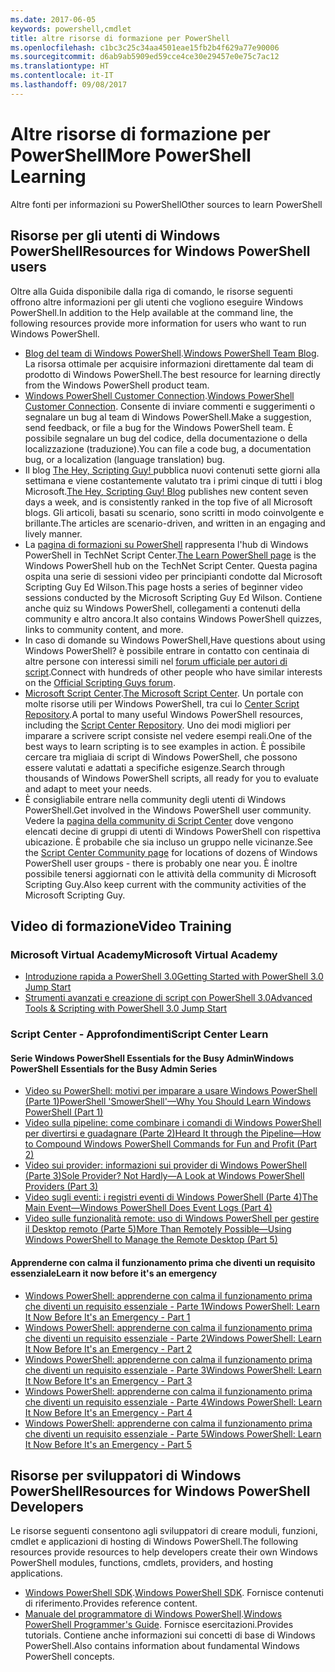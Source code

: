 ```yaml
---
ms.date: 2017-06-05
keywords: powershell,cmdlet
title: altre risorse di formazione per PowerShell
ms.openlocfilehash: c1bc3c25c34aa4501eae15fb2b4f629a77e90006
ms.sourcegitcommit: d6ab9ab5909ed59cce4ce30e29457e0e75c7ac12
ms.translationtype: HT
ms.contentlocale: it-IT
ms.lasthandoff: 09/08/2017
---
```

# <a name="more-powershell-learning"></a><span data-ttu-id="ff7eb-103">Altre risorse di formazione per PowerShell</span><span class="sxs-lookup"><span data-stu-id="ff7eb-103">More PowerShell Learning</span></span>

<span data-ttu-id="ff7eb-104">Altre fonti per informazioni su PowerShell</span><span class="sxs-lookup"><span data-stu-id="ff7eb-104">Other sources to learn PowerShell</span></span>  

## <a name="resources-for-windows-powershell-users"></a><span data-ttu-id="ff7eb-105">Risorse per gli utenti di Windows PowerShell</span><span class="sxs-lookup"><span data-stu-id="ff7eb-105">Resources for Windows PowerShell users</span></span>

<span data-ttu-id="ff7eb-106">Oltre alla Guida disponibile dalla riga di comando, le risorse seguenti offrono altre informazioni per gli utenti che vogliono eseguire Windows PowerShell.</span><span class="sxs-lookup"><span data-stu-id="ff7eb-106">In addition to the Help available at the command line, the following resources provide more information for users who want to run Windows PowerShell.</span></span>

- <span data-ttu-id="ff7eb-107">[Blog del team di Windows PowerShell](http://blogs.msdn.com/b/powershell/).</span><span class="sxs-lookup"><span data-stu-id="ff7eb-107">[Windows PowerShell Team Blog](http://blogs.msdn.com/b/powershell/).</span></span> <span data-ttu-id="ff7eb-108">La risorsa ottimale per acquisire informazioni direttamente dal team di prodotto di Windows PowerShell.</span><span class="sxs-lookup"><span data-stu-id="ff7eb-108">The best resource for learning directly from the Windows PowerShell product team.</span></span>
- <span data-ttu-id="ff7eb-109">[Windows PowerShell Customer Connection](http://Connect.Microsoft.com/PowerShell).</span><span class="sxs-lookup"><span data-stu-id="ff7eb-109">[Windows PowerShell Customer Connection](http://Connect.Microsoft.com/PowerShell).</span></span> <span data-ttu-id="ff7eb-110">Consente di inviare commenti e suggerimenti o segnalare un bug al team di Windows PowerShell.</span><span class="sxs-lookup"><span data-stu-id="ff7eb-110">Make a suggestion, send feedback, or file a bug for the Windows PowerShell team.</span></span> <span data-ttu-id="ff7eb-111">È possibile segnalare un bug del codice, della documentazione o della localizzazione (traduzione).</span><span class="sxs-lookup"><span data-stu-id="ff7eb-111">You can file a code bug, a documentation bug, or a localization (language translation) bug.</span></span>
- <span data-ttu-id="ff7eb-112">Il blog [The Hey, Scripting Guy! ](http://www.scriptingguys.com/blog) pubblica nuovi contenuti sette giorni alla settimana e viene costantemente valutato tra i primi cinque di tutti i blog Microsoft.</span><span class="sxs-lookup"><span data-stu-id="ff7eb-112">[The Hey, Scripting Guy! Blog](http://www.scriptingguys.com/blog) publishes new content seven days a week, and is consistently ranked in the top five of all Microsoft blogs.</span></span> <span data-ttu-id="ff7eb-113">Gli articoli, basati su scenario, sono scritti in modo coinvolgente e brillante.</span><span class="sxs-lookup"><span data-stu-id="ff7eb-113">The articles are scenario-driven, and written in an engaging and lively manner.</span></span>
- <span data-ttu-id="ff7eb-114">La [pagina di formazioni su PowerShell](http://www.scriptingguys.com/learnpowershell) rappresenta l'hub di Windows PowerShell in TechNet Script Center.</span><span class="sxs-lookup"><span data-stu-id="ff7eb-114">[The Learn PowerShell page](http://www.scriptingguys.com/learnpowershell) is the Windows PowerShell hub on the TechNet Script Center.</span></span> <span data-ttu-id="ff7eb-115">Questa pagina ospita una serie di sessioni video per principianti condotte dal Microsoft Scripting Guy Ed Wilson.</span><span class="sxs-lookup"><span data-stu-id="ff7eb-115">This page hosts a series of beginner video sessions conducted by the Microsoft Scripting Guy Ed Wilson.</span></span> <span data-ttu-id="ff7eb-116">Contiene anche quiz su Windows PowerShell, collegamenti a contenuti della community e altro ancora.</span><span class="sxs-lookup"><span data-stu-id="ff7eb-116">It also contains Windows PowerShell quizzes, links to community content, and more.</span></span>
- <span data-ttu-id="ff7eb-117">In caso di domande su Windows PowerShell,</span><span class="sxs-lookup"><span data-stu-id="ff7eb-117">Have questions about using Windows PowerShell?</span></span> <span data-ttu-id="ff7eb-118">è possibile entrare in contatto con centinaia di altre persone con interessi simili nel [forum ufficiale per autori di script](http://social.technet.microsoft.com/forums/itcg/threads/).</span><span class="sxs-lookup"><span data-stu-id="ff7eb-118">Connect with hundreds of other people who have similar interests on the [Official Scripting Guys forum](http://social.technet.microsoft.com/forums/itcg/threads/).</span></span>
- <span data-ttu-id="ff7eb-119">[Microsoft Script Center](https://technet.microsoft.com/scriptcenter).</span><span class="sxs-lookup"><span data-stu-id="ff7eb-119">[The Microsoft Script Center](https://technet.microsoft.com/scriptcenter).</span></span> <span data-ttu-id="ff7eb-120">Un portale con molte risorse utili per Windows PowerShell, tra cui lo [Center Script Repository](http://gallery.technet.microsoft.com/scriptcenter/).</span><span class="sxs-lookup"><span data-stu-id="ff7eb-120">A portal to many useful Windows PowerShell resources, including the [Script Center Repository](http://gallery.technet.microsoft.com/scriptcenter/).</span></span> <span data-ttu-id="ff7eb-121">Uno dei modi migliori per imparare a scrivere script consiste nel vedere esempi reali.</span><span class="sxs-lookup"><span data-stu-id="ff7eb-121">One of the best ways to learn scripting is to see examples in action.</span></span> <span data-ttu-id="ff7eb-122">È possibile cercare tra migliaia di script di Windows PowerShell, che possono essere valutati e adattati a specifiche esigenze.</span><span class="sxs-lookup"><span data-stu-id="ff7eb-122">Search through thousands of Windows PowerShell scripts, all ready for you to evaluate and adapt to meet your needs.</span></span>
- <span data-ttu-id="ff7eb-123">È consigliabile entrare nella community degli utenti di Windows PowerShell.</span><span class="sxs-lookup"><span data-stu-id="ff7eb-123">Get involved in the Windows PowerShell user community.</span></span> <span data-ttu-id="ff7eb-124">Vedere la [pagina della community di Script Center](https://technet.microsoft.com/scriptcenter/hh182567.aspx) dove vengono elencati decine di gruppi di utenti di Windows PowerShell con rispettiva ubicazione. È probabile che sia incluso un gruppo nelle vicinanze.</span><span class="sxs-lookup"><span data-stu-id="ff7eb-124">See the [Script Center Community page](https://technet.microsoft.com/scriptcenter/hh182567.aspx) for locations of dozens of Windows PowerShell user groups - there is probably one near you.</span></span> <span data-ttu-id="ff7eb-125">È inoltre possibile tenersi aggiornati con le attività della community di Microsoft Scripting Guy.</span><span class="sxs-lookup"><span data-stu-id="ff7eb-125">Also keep current with the community activities of the Microsoft Scripting Guy.</span></span>

## <a name="video-training"></a><span data-ttu-id="ff7eb-126">Video di formazione</span><span class="sxs-lookup"><span data-stu-id="ff7eb-126">Video Training</span></span>

### <a name="microsoft-virtual-academy"></a><span data-ttu-id="ff7eb-127">Microsoft Virtual Academy</span><span class="sxs-lookup"><span data-stu-id="ff7eb-127">Microsoft Virtual Academy</span></span>
- [<span data-ttu-id="ff7eb-128">Introduzione rapida a PowerShell 3.0</span><span class="sxs-lookup"><span data-stu-id="ff7eb-128">Getting Started with PowerShell 3.0 Jump Start</span></span>](https://mva.microsoft.com/en-US/training-courses/getting-started-with-powershell-30-jump-start-8276)
- [<span data-ttu-id="ff7eb-129">Strumenti avanzati e creazione di script con PowerShell 3.0</span><span class="sxs-lookup"><span data-stu-id="ff7eb-129">Advanced Tools & Scripting with PowerShell 3.0 Jump Start</span></span>](https://mva.microsoft.com/en-US/training-courses/advanced-tools-scripting-with-powershell-30-jump-start-8231)

### <a name="script-center-learn"></a><span data-ttu-id="ff7eb-130">Script Center - Approfondimenti</span><span class="sxs-lookup"><span data-stu-id="ff7eb-130">Script Center Learn</span></span>
#### <a name="windows-powershell-essentials-for-the-busy-admin-series"></a><span data-ttu-id="ff7eb-131">Serie Windows PowerShell Essentials for the Busy Admin</span><span class="sxs-lookup"><span data-stu-id="ff7eb-131">Windows PowerShell Essentials for the Busy Admin Series</span></span>
- [<span data-ttu-id="ff7eb-132">Video su PowerShell: motivi per imparare a usare Windows PowerShell &#40;Parte 1&#41;</span><span class="sxs-lookup"><span data-stu-id="ff7eb-132">PowerShell 'SmowerShell'—Why You Should Learn Windows PowerShell &#40;Part 1&#41;</span></span>](http://dlbmodigital.microsoft.com/webcasts/wmv/23976_Dnl_L.wmv)
- [<span data-ttu-id="ff7eb-133">Video sulla pipeline: come combinare i comandi di Windows PowerShell per divertirsi e guadagnare &#40;Parte 2&#41;</span><span class="sxs-lookup"><span data-stu-id="ff7eb-133">Heard It through the Pipeline—How to Compound Windows PowerShell Commands for Fun and Profit &#40;Part 2&#41;</span></span>](http://dlbmodigital.microsoft.com/webcasts/wmv/23977_Dnl_L.wmv)
- [<span data-ttu-id="ff7eb-134">Video sui provider: informazioni sui provider di Windows PowerShell &#40;Parte 3&#41;</span><span class="sxs-lookup"><span data-stu-id="ff7eb-134">Sole Provider? Not Hardly—A Look at Windows PowerShell Providers &#40;Part 3&#41;</span></span>](http://dlbmodigital.microsoft.com/webcasts/wmv/23978_Dnl_L.wmv)
- [<span data-ttu-id="ff7eb-135">Video sugli eventi: i registri eventi di Windows PowerShell &#40;Parte 4&#41;</span><span class="sxs-lookup"><span data-stu-id="ff7eb-135">The Main Event—Windows PowerShell Does Event Logs &#40;Part 4&#41;</span></span>](http://dlbmodigital.microsoft.com/webcasts/wmv/23979_Dnl_L.wmv)
- [<span data-ttu-id="ff7eb-136">Video sulle funzionalità remote: uso di Windows PowerShell per gestire il Desktop remoto &#40;Parte 5&#41;</span><span class="sxs-lookup"><span data-stu-id="ff7eb-136">More Than Remotely Possible—Using Windows PowerShell to Manage the Remote Desktop &#40;Part 5&#41;</span></span>](http://dlbmodigital.microsoft.com/webcasts/wmv/23980_Dnl_L.wmv)

#### <a name="learn-it-now-before-its-an-emergency"></a><span data-ttu-id="ff7eb-137">Apprenderne con calma il funzionamento prima che diventi un requisito essenziale</span><span class="sxs-lookup"><span data-stu-id="ff7eb-137">Learn it now before it's an emergency</span></span>
- [<span data-ttu-id="ff7eb-138">Windows PowerShell: apprenderne con calma il funzionamento prima che diventi un requisito essenziale - Parte 1</span><span class="sxs-lookup"><span data-stu-id="ff7eb-138">Windows PowerShell: Learn It Now Before It's an Emergency - Part 1</span></span>](http://dlbmodigital.microsoft.com/webcasts/wmv/1032481530_Dnl_L.wmv)
- [<span data-ttu-id="ff7eb-139">Windows PowerShell: apprenderne con calma il funzionamento prima che diventi un requisito essenziale - Parte 2</span><span class="sxs-lookup"><span data-stu-id="ff7eb-139">Windows PowerShell: Learn It Now Before It's an Emergency - Part 2</span></span>](http://dlbmodigital.microsoft.com/webcasts/wmv/1032481542_Dnl_L.wmv)
- [<span data-ttu-id="ff7eb-140">Windows PowerShell: apprenderne con calma il funzionamento prima che diventi un requisito essenziale - Parte 3</span><span class="sxs-lookup"><span data-stu-id="ff7eb-140">Windows PowerShell: Learn It Now Before It's an Emergency - Part 3</span></span>](http://dlbmodigital.microsoft.com/webcasts/wmv/1032481548_Dnl_L.wmv)
- [<span data-ttu-id="ff7eb-141">Windows PowerShell: apprenderne con calma il funzionamento prima che diventi un requisito essenziale - Parte 4</span><span class="sxs-lookup"><span data-stu-id="ff7eb-141">Windows PowerShell: Learn It Now Before It's an Emergency - Part 4</span></span>](http://dlbmodigital.microsoft.com/webcasts/wmv/1032481552_Dnl_L.wmv)
- [<span data-ttu-id="ff7eb-142">Windows PowerShell: apprenderne con calma il funzionamento prima che diventi un requisito essenziale - Parte 5</span><span class="sxs-lookup"><span data-stu-id="ff7eb-142">Windows PowerShell: Learn It Now Before It's an Emergency - Part 5</span></span>](http://dlbmodigital.microsoft.com/webcasts/wmv/1032481554_Dnl_L.wmv)

## <a name="resources-for-windows-powershell-developers"></a><span data-ttu-id="ff7eb-143">Risorse per sviluppatori di Windows PowerShell</span><span class="sxs-lookup"><span data-stu-id="ff7eb-143">Resources for Windows PowerShell Developers</span></span>

<span data-ttu-id="ff7eb-144">Le risorse seguenti consentono agli sviluppatori di creare moduli, funzioni, cmdlet e applicazioni di hosting di Windows PowerShell.</span><span class="sxs-lookup"><span data-stu-id="ff7eb-144">The following resources provide resources to help developers create their own Windows PowerShell modules, functions, cmdlets, providers, and hosting applications.</span></span>

- <span data-ttu-id="ff7eb-145">[Windows PowerShell SDK](http://go.microsoft.com/fwlink/p/?LinkID=89595).</span><span class="sxs-lookup"><span data-stu-id="ff7eb-145">[Windows PowerShell SDK](http://go.microsoft.com/fwlink/p/?LinkID=89595).</span></span> <span data-ttu-id="ff7eb-146">Fornisce contenuti di riferimento.</span><span class="sxs-lookup"><span data-stu-id="ff7eb-146">Provides reference content.</span></span>
- <span data-ttu-id="ff7eb-147">[Manuale del programmatore di Windows PowerShell](http://go.microsoft.com/fwlink/p/?LinkID=89596).</span><span class="sxs-lookup"><span data-stu-id="ff7eb-147">[Windows PowerShell Programmer's Guide](http://go.microsoft.com/fwlink/p/?LinkID=89596).</span></span> <span data-ttu-id="ff7eb-148">Fornisce esercitazioni.</span><span class="sxs-lookup"><span data-stu-id="ff7eb-148">Provides tutorials.</span></span> <span data-ttu-id="ff7eb-149">Contiene anche informazioni sui concetti di base di Windows PowerShell.</span><span class="sxs-lookup"><span data-stu-id="ff7eb-149">Also contains information about fundamental Windows PowerShell concepts.</span></span>

